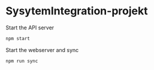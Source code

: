 # SysytemIntegration-projekt

Start the API server

```sh
npm start
```

Start the webserver and sync

```sh
npm run sync
```
